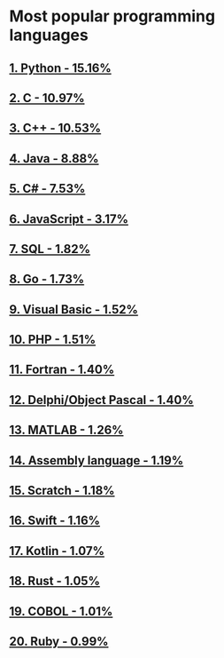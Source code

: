 # Most popular programming languages
## [1. Python - 15.16%](list/0.md)
## [2. C - 10.97%](list/1.md)
## [3. C++ - 10.53%](list/2.md)
## [4. Java - 8.88%](list/3.md)
## [5. C# - 7.53%](list/4.md)
## [6. JavaScript - 3.17%](list/5.md)
## [7. SQL - 1.82%](list/6.md)
## [8. Go - 1.73%](list/7.md)
## [9. Visual Basic - 1.52%](list/8.md)
## [10. PHP - 1.51%](list/9.md)
## [11. Fortran - 1.40%](list/10.md)
## [12. Delphi/Object Pascal - 1.40%](list/11.md)
## [13. MATLAB - 1.26%](list/12.md)
## [14. Assembly language - 1.19%](list/13.md)
## [15. Scratch - 1.18%](list/14.md)
## [16. Swift - 1.16%](list/15.md)
## [17. Kotlin - 1.07%](list/16.md)
## [18. Rust - 1.05%](list/17.md)
## [19. COBOL - 1.01%](list/18.md)
## [20. Ruby - 0.99%](list/19.md)
